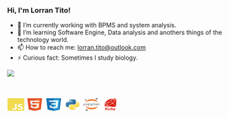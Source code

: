 ### Hi, I'm Lorran Tito!

- 🔭 I’m currently working with BPMS and system analysis.
- 🌱 I’m learning Software Engine, Data analysis and anothers things of the technology world.
- 📫 How to reach me: lorran.tito@outlook.com
- ⚡ Curious fact: Sometimes I study biology.

<picture>
<source 
  srcset="https://github-readme-stats.vercel.app/api?username=LorranSilva&show_icons=true&theme=dark"
  media="(prefers-color-scheme: dark)"/>
<source
  srcset="https://github-readme-stats.vercel.app/api?username=LorranSilva&show_icons=true"
  media="(prefers-color-scheme: light), (prefers-color-scheme: no-preference)"/>
<img src="https://github-readme-stats.vercel.app/api?username=LorranSilva&show_icons=true" />
</picture>

  
  ##
<div style="display: inline_block"><br>
      <img align="center" alt="Rafa-Js" height="30" width="40" src="https://raw.githubusercontent.com/devicons/devicon/master/icons/javascript/javascript-plain.svg">
      <img align="center" alt="Rafa-HTML" height="30" width="40" src="https://raw.githubusercontent.com/devicons/devicon/master/icons/html5/html5-original.svg">
      <img align="center" alt="Rafa-CSS" height="30" width="40" src="https://raw.githubusercontent.com/devicons/devicon/master/icons/css3/css3-original.svg">
      <img align="center" alt="Rafa-Python" height="30" width="40" src="https://raw.githubusercontent.com/devicons/devicon/master/icons/python/python-original.svg">
      <img align="center" alt="Rafa-Jupyter" height="30" width="40" src='https://github.com/devicons/devicon/blob/master/icons/jupyter/jupyter-original-wordmark.svg'>
      <img align="center" alt="Rafa-Ruby" height="30" width="40" src='https://github.com/devicons/devicon/blob/master/icons/ruby/ruby-plain-wordmark.svg'>
</div>
